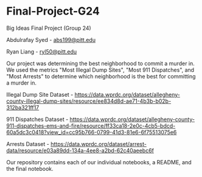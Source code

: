 # Final-Project-G24
Big Ideas Final Project (Group 24)

Abdulrafay Syed - abs199@pitt.edu

Ryan Liang - ryl50@pitt.edu

Our project was determining the best neighborhood to commit a murder in.  We used the metrics "Most Illegal Dump Sites", "Most 911 Dispatches", and "Most Arrests" to determine which neighborhood is the best for committing a murder in.  

Illegal Dump Site Dataset - https://data.wprdc.org/dataset/allegheny-county-illegal-dump-sites/resource/ee834d8d-ae71-4b3b-b02b-312ba321ff17

911 Dispatches Dataset - https://data.wprdc.org/dataset/allegheny-county-911-dispatches-ems-and-fire/resource/ff33ca18-2e0c-4cb5-bdcd-60a5dc3c0418?view_id=cc95b766-0799-41d3-81e6-6f75513075e6

Arrests Dataset - https://data.wprdc.org/dataset/arrest-data/resource/e03a89dd-134a-4ee8-a2bd-62c40aeebc6f

Our repository contains each of our individual notebooks, a README, and the final notebook.

